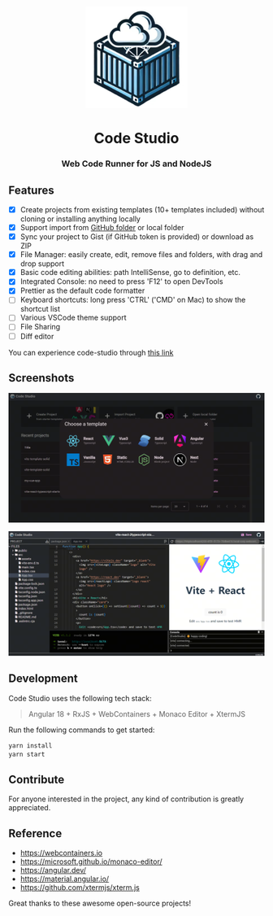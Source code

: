 <p align="center">
  <a href="#">
    <img width="200" src="./public/logo.jpg" alt="Code Studio Logo">
  </a>
</p>

<h1 align="center">Code Studio</h1>
<h3 align="center">Web Code Runner for JS and NodeJS</h3>

## Features

- [x] Create projects from existing templates (10+ templates included) without cloning or installing anything locally
- [x] Support import from [GitHub folder](https://code-studio.chenxiaoyao.cn/edit?source=https://github.com/chenxiaoyao6228/fe-notes/tree/main/React%E7%9B%B8%E5%85%B3/_demo/react-starter) or local folder
- [x] Sync your project to Gist (if GitHub token is provided) or download as ZIP
- [x] File Manager: easily create, edit, remove files and folders, with drag and drop support
- [x] Basic code editing abilities: path IntelliSense, go to definition, etc.
- [x] Integrated Console: no need to press 'F12' to open DevTools
- [x] Prettier as the default code formatter
- [ ] Keyboard shortcuts: long press 'CTRL' ('CMD' on Mac) to show the shortcut list
- [ ] Various VSCode theme support
- [ ] File Sharing
- [ ] Diff editor

You can experience code-studio through [this link](https://code-studio.chenxiaoyao.cn)

## Screenshots

![Code Studio](./screenshots/screenshot.png)

![Code Studio](./screenshots/screenshot-2.png)

## Development

Code Studio uses the following tech stack:

> Angular 18 + RxJS + WebContainers + Monaco Editor + XtermJS

Run the following commands to get started:

```sh
yarn install
yarn start
```

## Contribute

For anyone interested in the project, any kind of contribution is greatly appreciated.

## Reference

- https://webcontainers.io
- https://microsoft.github.io/monaco-editor/
- https://angular.dev/
- https://material.angular.io/
- https://github.com/xtermjs/xterm.js

Great thanks to these awesome open-source projects!
